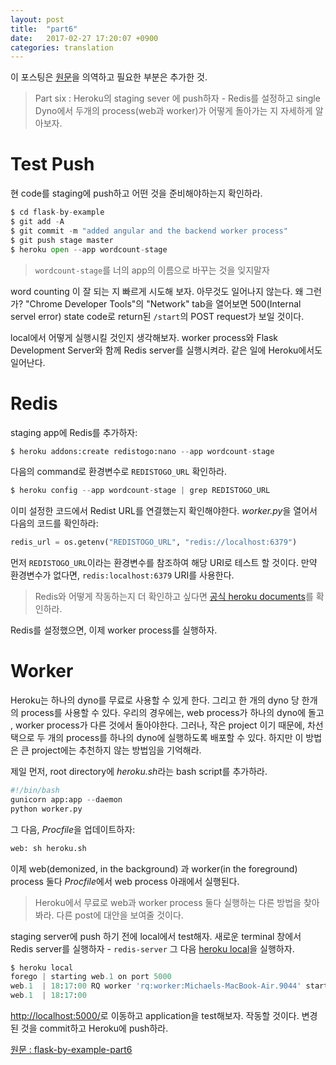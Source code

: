```yaml
---
layout: post
title:  "part6"
date:   2017-02-27 17:20:07 +0900
categories: translation
---
```


이 포스팅은 [원문](https://realpython.com/blog/python/updating-the-staging-environment/)을 의역하고 필요한 부분은 추가한 것.


> Part six : Heroku의 staging sever 에 push하자 - Redis를 설정하고 single Dyno에서 두개의 process(web과 worker)가 어떻게 돌아가는 지 자세하게 알아보자.

# Test Push 

현 code를 staging에 push하고 어떤 것을 준비해야하는지 확인하라.

```python
$ cd flask-by-example
$ git add -A 
$ git commit -m "added angular and the backend worker process"
$ git push stage master
$ heroku open --app wordcount-stage
```

> `wordcount-stage`를 너의 app의 이름으로 바꾸는 것을 잊지말자

word counting 이 잘 되는 지 빠르게 시도해 보자. 아무것도 일어나지 않는다. 왜 그런가?
"Chrome Developer Tools"의 "Network" tab을 열어보면 500(Internal servel error) state code로 return된 `/start`의 POST request가 보일 것이다.

local에서 어떻게 실행시킬 것인지 생각해보자. worker process와 Flask Development Server와 함께 Redis server를 실행시켜라.
같은 일에 Heroku에서도 일어난다.

# Redis

staging app에 Redis를 추가하자:
```python
$ heroku addons:create redistogo:nano --app wordcount-stage
```
다음의 command로 환경변수로 `REDISTOGO_URL` 확인하라.
```python
$ heroku config --app wordcount-stage | grep REDISTOGO_URL
``` 

이미 설정한 코드에서 Redist URL를 연결했는지 확인해야한다.
*worker.py*을 열어서 다음의 코드를 확인하라:
```python
redis_url = os.getenv("REDISTOGO_URL", "redis://localhost:6379")
```

먼저 `REDISTOGO_URL`이라는 환경변수를 참조하여 해당 URI로 테스트 할 것이다. 만약 환경변수가 없다면,
`redis:localhost:6379` URI를 사용한다.

>  Redis와 어떻게 작동하는지 더 확인하고 싶다면 [공식 heroku documents](https://devcenter.heroku.com/articles/redistogo)를 확인하라.

Redis를 설정했으면, 이제 worker process를 실행하자.

# Worker

Heroku는 하나의 dyno를 무료로 사용할 수 있게 한다. 그리고 한 개의 dyno 당 한개의 process를 사용할 수 있다.
우리의 경우에는, web process가 하나의 dyno에 돌고 , worker process가 다른 것에서 돌아야한다.
그러나, 작은 project 이기 때문에, 차선택으로 두 개의 process를 하나의 dyno에 실행하도록 배포할 수 있다.
하지만 이 방법은  큰 project에는 추천하지 않는 방법임을 기억해라.

제일 먼저, root directory에 *heroku.sh*라는 bash script를 추가하라.
```python
#!/bin/bash
gunicorn app:app --daemon
python worker.py
```

그 다음, *Procfile*을 업데이트하자:
```python
web: sh heroku.sh
```
이제 web(demonized, in the background) 과 worker(in the foreground) process 둘다 *Procfile*에서 web process 아래에서 실행된다.

> Heroku에서 무료로 web과 worker process 둘다 실행하는 다른 방법을 찾아봐라. 다른 post에 대안을 보여줄 것이다.

staging server에 push 하기 전에 local에서 test해자.
새로운 terminal 창에서 Redis server를 실행하자 - `redis-server`
그 다음 [heroku local](https://devcenter.heroku.com/articles/heroku-local)을 실행하자. 

```python
$ heroku local
forego | starting web.1 on port 5000
web.1  | 18:17:00 RQ worker 'rq:worker:Michaels-MacBook-Air.9044' started, version 0.5.6
web.1  | 18:17:00
```

[http://localhost:5000/](http://localhost:5000/)로 이동하고 application을 test해보자. 작동할 것이다.
변경된 것을 commit하고 Heroku에 push하라.


[원문 : flask-by-example-part6](https://realpython.com/blog/python/updating-the-staging-environment/)